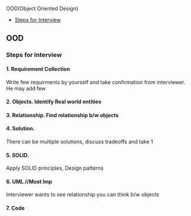 OOD(Object Oriented Design)
- [Steps for Interview](#s)

## OOD
<a name=s></a>
### Steps for Interview
#### 1. Requirement Collection
Write few requirments by yourself and take confirmation from interviewer. He may add few
#### 2. Objects. Identify Real world entities
#### 3. Relationship. Find relationship b/w objects
#### 4. Solution. 
There can be multiple solutions, discuss tradeoffs and take 1
#### 5. SOLID. 
Apply SOLID principles, Design patterns
#### 6. UML //Most Imp
Interviewer wants to see relationship you can think b/w objects
#### 7. Code  
